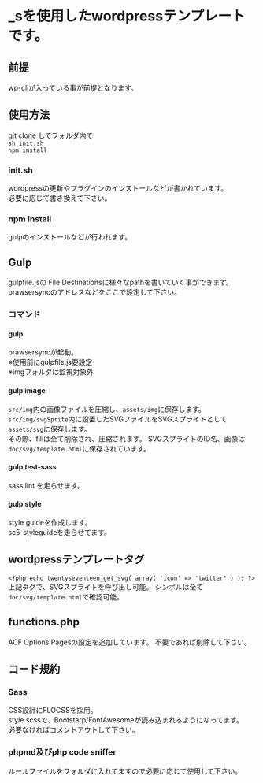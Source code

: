 # _sを使用したwordpressテンプレートです。
## 前提
wp-cliが入っている事が前提となります。

## 使用方法
git clone してフォルダ内で  
`sh init.sh`  
`npm install`  
### init.sh
wordpressの更新やプラグインのインストールなどが書かれています。  
必要に応じて書き換えて下さい。

### npm install

gulpのインストールなどが行われます。

## Gulp
gulpfile.jsの File Destinationsに様々なpathを書いていく事ができます。  
brawsersyncのアドレスなどをここで設定して下さい。

### コマンド
#### gulp
brawsersyncが起動。  
※使用前にgulpfile.js要設定  
※imgフォルダは監視対象外  

#### gulp image
`src/img`内の画像ファイルを圧縮し、`assets/img`に保存します。  
`src/img/svgSprite`内に設置したSVGファイルをSVGスプライトとして`assets/svg`に保存します。  
その際、fillは全て削除され、圧縮されます。
SVGスプライトのID名、画像は`doc/svg/template.html`に保存されています。

#### gulp test-sass
sass lint を走らせます。

#### gulp style
style guideを作成します。  
sc5-styleguideを走らせてます。  

## wordpressテンプレートタグ
`<?php echo twentyseventeen_get_svg( array( 'icon' => 'twitter' ) ); ?>`  
上記タグで、SVGスプライトを呼び出し可能。
シンボルは全て`doc/svg/template.html`で確認可能。

## functions.php

ACF Options Pagesの設定を追加しています。
不要であれば削除して下さい。

## コード規約
### Sass
CSS設計にFLOCSSを採用。  
style.scssで、Bootstarp/FontAwesomeが読み込まれるようになってます。  
必要なければコメントアウトして下さい。  
### phpmd及びphp code sniffer  
ルールファイルをフォルダに入れてますので必要に応じて使用して下さい。  
